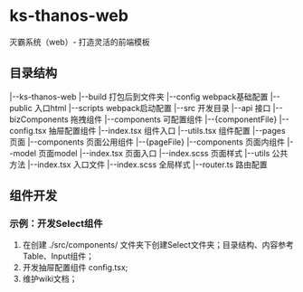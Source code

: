 # ks-thanos-web
灭霸系统（web）-  打造灵活的前端模板


## 目录结构

|--ks-thanos-web
    |--build    打包后到文件夹
    |--config   webpack基础配置
    |--public   入口html
    |--scripts  webpack启动配置
    |--src      开发目录
        |--api  接口
        |--bizComponents    拖拽组件
        |--components       可配置组件
            |--{componentFile}
                |--config.tsx   抽屉配置组件
                |--index.tsx    组件入口
                |--utils.tsx    组件配置
        |--pages            页面
            |--components   页面公用组件
            |--{pageFile}
                |--components   页面内组件
                |--model        页面model
                |--index.tsx     页面入口
                |--index.scss   页面样式
        |--utils    公共方法
        |--index.tsx    入口文件
        |--index.scss   全局样式
        |--router.ts    路由配置


## 组件开发
### 示例：开发Select组件
1. 在创建 ./src/components/ 文件夹下创建Select文件夹；目录结构、内容参考Table、Input组件；
2. 开发抽屉配置组件 config.tsx;
3. 维护wiki文档；
